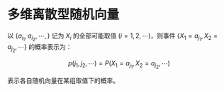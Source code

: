 # 多维离散型随机向量

以 $\{a_{i_1}, a_{i_2}, \cdots , \}$ 记为 $X_i$ 的全部可能取值 $(i = 1, 2, \cdots)$，则事件 $\{X_1 = a_{j_1}, X_2 = a_{j_2}, \cdots\}$ 的概率表示为：

$$
p(j_1, j_2, \cdots) = P(X_1 = a_{j_1}, X_2 = a_{j_2}, \cdots)
$$

表示各自随机向量在某组取值下的概率。